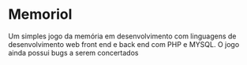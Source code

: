# Memoriol
Um simples jogo da memória em desenvolvimento com linguagens de desenvolvimento web front end e back end com PHP e MYSQL.
O jogo ainda possui bugs a serem concertados
